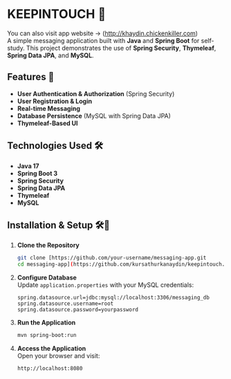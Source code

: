 # KEEPINTOUCH 📨
You can also visit app website -> (http://khaydin.chickenkiller.com)  
A simple messaging application built with **Java** and **Spring Boot** for self-study. This project demonstrates the use of **Spring Security**, **Thymeleaf**, **Spring Data JPA**, and **MySQL**.

## Features 🚀
- **User Authentication & Authorization** (Spring Security)
- **User Registration & Login**
- **Real-time Messaging**
- **Database Persistence** (MySQL with Spring Data JPA)
- **Thymeleaf-Based UI**

## Technologies Used 🛠️
- **Java 17**
- **Spring Boot 3**
- **Spring Security**
- **Spring Data JPA**
- **Thymeleaf**
- **MySQL**

## Installation & Setup 🛠🔧

1. **Clone the Repository**  
   ```bash
   git clone [https://github.com/your-username/messaging-app.git
   cd messaging-app](https://github.com/kursathurkanaydin/keepintouch.git)
   ```

2. **Configure Database**  
   Update `application.properties` with your MySQL credentials:  
   ```properties
   spring.datasource.url=jdbc:mysql://localhost:3306/messaging_db
   spring.datasource.username=root
   spring.datasource.password=yourpassword
   ```

3. **Run the Application**  
   ```bash
   mvn spring-boot:run
   ```

4. **Access the Application**  
   Open your browser and visit:  
   ```
   http://localhost:8080
   ```
